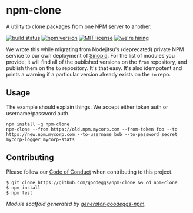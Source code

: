 # npm-clone

A utility to clone packages from one NPM server to another.

[![build status][travis-badge]][travis-link]
[![npm version][npm-badge]][npm-link]
[![MIT license][license-badge]][license-link]
[![we're hiring][hiring-badge]][hiring-link]

We wrote this while migrating from Nodejitsu's (deprecated) private NPM service to our own deployment of [Sinopia](https://github.com/rlidwka/sinopia).  For the list of modules you provide, it will find all of the published versions on the `from` repository, and publish them on the `to` repository.  It's that easy.  It's also idempotent and prints a warning if a particular version already exists on the `to` repo.

## Usage

The example should explain things.  We accept either token auth or username/password auth.

```
npm install -g npm-clone
npm-clone --from https://old.npm.mycorp.com --from-token foo --to https://new.npm.mycorp.com --to-username bob --to-password secret mycorp-logger mycorp-stats
```

## Contributing

Please follow our [Code of Conduct](https://github.com/goodeggs/npm-clone/blob/master/CODE_OF_CONDUCT.md)
when contributing to this project.

```
$ git clone https://github.com/goodeggs/npm-clone && cd npm-clone
$ npm install
$ npm test
```

_Module scaffold generated by [generator-goodeggs-npm](https://github.com/goodeggs/generator-goodeggs-npm)._


[travis-badge]: http://img.shields.io/travis/goodeggs/npm-clone.svg?style=flat-square
[travis-link]: https://travis-ci.org/goodeggs/npm-clone
[npm-badge]: http://img.shields.io/npm/v/npm-clone.svg?style=flat-square
[npm-link]: https://www.npmjs.org/package/npm-clone
[license-badge]: http://img.shields.io/badge/license-MIT-blue.svg?style=flat-square
[license-link]: LICENSE.md
[hiring-badge]: https://img.shields.io/badge/we're_hiring-yes-brightgreen.svg?style=flat-square
[hiring-link]: http://goodeggs.jobscore.com/?detail=Open+Source&sid=161

